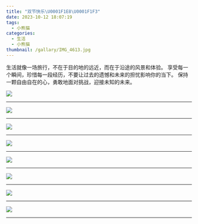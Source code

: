 ```yaml
---
title: "双节快乐\U0001F1E8\U0001F1F3"
date: 2023-10-12 18:07:19
tags:
  - 小熊猫
categories:
  - 生活
  - 小熊猫
thumbnail: /gallary/IMG_4613.jpg
---
```


生活就像一场旅行，不在于目的地的远近，而在于沿途的风景和体验。
享受每一个瞬间，珍惜每一段经历，不要让过去的遗憾和未来的担忧影响你的当下。
保持一颗自由自在的心，勇敢地面对挑战，迎接未知的未来。

![](/gallary/IMG_4611.jpg)

<!-- more -->

---

![](/gallary/IMG_4612.jpg)

---

![](/gallary/IMG_4615.jpg)

---

![](/gallary/IMG_4614.jpg)

---

![](/gallary/IMG_4617.jpg)

---

![](/gallary/IMG_4616.jpg)

---

![](/gallary/IMG_4610.jpg)

---

![](/gallary/IMG_4609.jpg)

---
